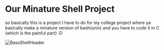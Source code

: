 # Our Minature Shell Project

so basically this is a project I have to do for my college project where ya basically make a minature version of bash(unix) and you have to code it in C (which is the painful part) :D

![BassShellHeader](https://github.com/user-attachments/assets/40eee59d-8865-4ef2-98fb-9013d6f2a8b3)
